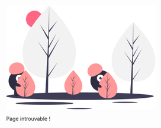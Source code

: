 <div class="not-found-container">
    <img src="../assets/img/404.svg" width="80%">
    <p>Page introuvable !</p>
</div>